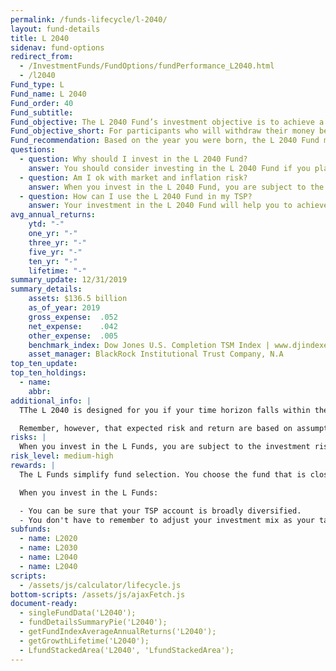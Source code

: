 ```yaml
---
permalink: /funds-lifecycle/l-2040/
layout: fund-details
title: L 2040
sidenav: fund-options
redirect_from:
  - /InvestmentFunds/FundOptions/fundPerformance_L2040.html
  - /l2040
Fund_type: L
Fund_name: L 2040
Fund_order: 40
Fund_subtitle:
Fund_objective: The L 2040 Fund’s investment objective is to achieve a high level of growth with a low emphasis on preservation of assets. The Fund's allocation in the G, F, C, S, and I Funds is adjusted quarterly. The L 2040 will roll into the L Income Fund automatically in July 2040 when its allocation becomes the same as the allocation of the L Income Fund.
Fund_objective_short: For participants who will withdraw their money beginning 2038 through 2042.
Fund_recommendation: Based on the year you were born, the L 2040 Fund may be a good choice for you because you could have decades until retirement and can ride out any fluctuations in the market.
questions:
  - question: Why should I invest in the L 2040 Fund?
    answer: You should consider investing in the L 2040 Fund if you plan to withdraw money from your TSP account beginning 2038 through 2042.
  - question: Am I ok with market and inflation risk?
    answer: When you invest in the L 2040 Fund, you are subject to the investment risks associated with the G, F, C, S, and I funds. This means that the L 2040 Fund can have periods of gain and loss, just as the individual TSP funds do.
  - question: How can I use the L 2040 Fund in my TSP?
    answer: Your investment in the L 2040 Fund will help you to achieve the best expected return for the amount of expected risk that is appropriate for your time horizon. The L 2040 Fund makes the investing process easy for you because you do not have to figure out how to diversify your account or how and when to rebalance - it’s done for you.
avg_annual_returns:
    ytd: "-"
    one_yr: "-"
    three_yr: "-"
    five_yr: "-"
    ten_yr: "-"
    lifetime: "-"
summary_update: 12/31/2019
summary_details:
    assets: $136.5 billion
    as_of_year: 2019
    gross_expense:  .052
    net_expense:    .042
    other_expense:  .005
    benchmark_index: Dow Jones U.S. Completion TSM Index | www.djindexes.com
    asset_manager: BlackRock Institutional Trust Company, N.A
top_ten_update:
top_ten_holdings:
  - name:
    abbr:
additional_info: |
  TThe L 2040 is designed for you if your time horizon falls within the 2038 through 2042 range. The asset allocation of this fund is adjusted quarterly, moving to a more conservative mix, gradually approaching that of the L Income Fund. Between quarterly adjustments, the asset allocation of the L 2040 is maintained through daily rebalancing to the fund’s target allocation.

  Remember, however, that expected risk and return are based on assumptions about future economic conditions and investment performance. There is no guaranteed rate of return for any period, either short-term or long-term. For the fund’s historical returns, visit [Share Price History]({{ site.baseurl }}/fund-performance/share-price-history/). Past performance does not guarantee future results.
risks: |
  When you invest in the L Funds, you are subject to the investment risks associated with the G, F, C, S, and I funds. Your account is not guaranteed against loss. The L Funds can have periods of gain and loss, just as the individual TSP funds do.
risk_level: medium-high
rewards: |
  The L Funds simplify fund selection. You choose the fund that is closest to your target date (or, if your target date falls between the target dates that are offered, you can split your account between the two target date funds closest to your time horizon).

  When you invest in the L Funds:

  - You can be sure that your TSP account is broadly diversified.
  - You don't have to remember to adjust your investment mix as your target date approaches - it's done for you.
subfunds:
  - name: L2020
  - name: L2030
  - name: L2040
  - name: L2040
scripts:
  - /assets/js/calculator/lifecycle.js
bottom-scripts: /assets/js/ajaxFetch.js
document-ready:
  - singleFundData('L2040');
  - fundDetailsSummaryPie('L2040');
  - getFundIndexAverageAnnualReturns('L2040');
  - getGrowthLifetime('L2040');
  - LfundStackedArea('L2040', 'LfundStackedArea');
---
```

